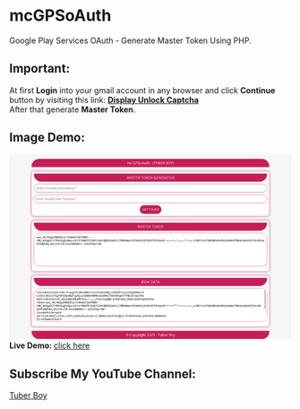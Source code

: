 # mcGPSoAuth
Google Play Services OAuth - Generate Master Token Using PHP.
<h2>Important:</h2>
At first <b>Login</b> into your gmail account in any browser and click <b>Continue</b> button by visiting this link: <a href="https://accounts.google.com/DisplayUnlockCaptcha"><b>Display Unlock Captcha</b></a><br> After that generate <b>Master Token</b>.
<h2>Image Demo:</h2>
<img src="https://raw.githubusercontent.com/TuberBoy/mcIMG/main/mcGPSoAuth.png"/>
<b>Live Demo: </b> <a href="https://hireusasap.com/gat/">click here</a>
<h2>Subscribe My YouTube Channel:</h2> <a href="https://www.youtube.com/tuberboy">Tuber Boy</a>
